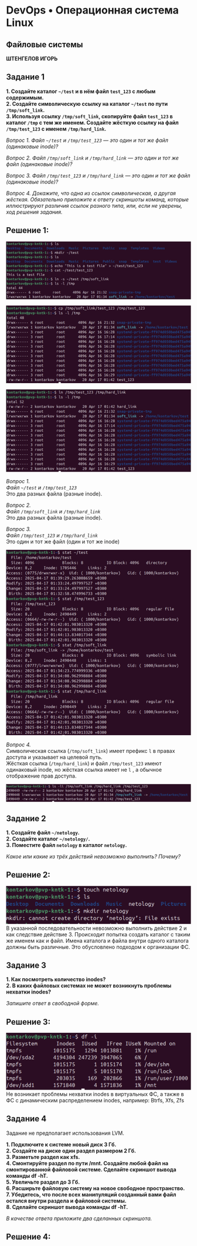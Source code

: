 # DevOps • Операционная система Linux
## Файловые системы
__ШТЕНГЕЛОВ ИГОРЬ__

## Задание 1
__1. Создайте каталог `~/test` и в нём файл `test_123` с любым содержимым.__  
__2. Создайте символическую ссылку на каталог `~/test` по пути `/tmp/soft_link`.__   
__3. Используя ссылку `/tmp/soft_link`, скопируйте файл `test_123` в каталог `/tmp` с тем же именем. Создайте жёсткую ссылку на файл `/tmp/test_123` с именем `/tmp/hard_link`.__  

_Вопрос 1. Файл `~/test` и `/tmp/test_123` — это один и тот же файл (одинаковые inode)?_  

_Вопрос 2. Файл `/tmp/soft_link` и `/tmp/hard_link` — это один и тот же файл (одинаковые inode)?_  

_Вопрос 3. Файл `/tmp/test_123` и `/tmp/hard_link` — это один и тот же файл (одинаковые inode)?_  

_Вопрос 4. Докажите, что одна из ссылок символическая, а другая жёсткая. Обязательно приложите к ответу скриншоты команд, которые иллюстрируют различия ссылок разного типа, или, если не уверены, ход решения задания._  


## Решение 1:

![1](./images/3_1.png)  

![2](./images/3_2.png)   

![3](./images/3_3.png)  

_Вопрос 1._  
_Файл `~/test` и `/tmp/test_123`_  
Это два разных файла (разные inode).

_Вопрос 2._  
_Файл `/tmp/soft_link` и `/tmp/hard_link`_  
Это два разных файла (разные inode).  

_Вопрос 3._  
_Файл `/tmp/test_123` и `/tmp/hard_link`_  
Это один и тот же файл (один и тот же inode)

![4](./images/3_4.png)  

_Вопрос 4._  
Символическая ссылка (`/tmp/soft_link`) имеет префикс `l` в правах доступа и указывает на целевой путь.  
Жёсткая ссылка (`/tmp/hard_link`) и файл `/tmp/test_123` имеют одинаковый inode, но жёсткая ссылка имеет не `l`  , а обычное отображение прав доступа.  

![5](./images/3_5.png)  

## Задание 2
__1. Создайте файл `~/netology`.__  
__2. Создайте каталог `~/netology/`.__  
__3. Поместите файл `netology` в каталог `netology`.__  

_Какое или какие из трёх действий невозможно выполнить? Почему?_  

## Решение 2:

![6](./images/3_6.png)  
В указанной последовательности невозможно выполнить действие 2 и как следствие действие 3.
Происходит попытка создать каталог с таким же именем как и файл. Имена каталога и файла внутри одного каталога должны быть различные. Это обусловлено подходом к организации ФС.

## Задание 3
__1. Как посмотреть количество inodes?__  
__2. В каких файловых системах не может возникнуть проблемы нехватки inodes?__ 

_Запишите ответ в свободной форме._  

## Решение 3:

![7](./images/3_7.png)  
Не возникает проблемы нехватки inodes в виртуальных ФС, а также в ФС с динамическим распределением inodes, например: Btrfs, Xfs, Zfs


## Задание 4
Задание не предполагает использования LVM.

__1. Подключите к системе новый диск 3 Гб.__  
__2. Создайте на диске один раздел размером 2 Гб.__  
__3. Разметьте раздел как xfs.__  
__4. Смонтируйте раздел по пути /mnt. Создайте любой файл на смонтированной файловой системе. Сделайте скриншот вывода команды df -hT.__  
__5. Увеличьте раздел до 3 Гб.__  
__6. Расширьте файловую систему на новое свободное пространство.__  
__7. Убедитесь, что после всех манипуляций созданный вами файл остался внутри раздела и файловой системы.__  
__8. Сделайте скриншот вывода команды df -hT.__  

_В качестве ответа приложите два сделанных скриншота._  

## Решение 4:


